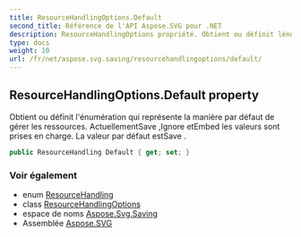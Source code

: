 ```yaml
---
title: ResourceHandlingOptions.Default
second_title: Référence de l'API Aspose.SVG pour .NET
description: ResourceHandlingOptions propriété. Obtient ou définit lénumération qui représente la manière par défaut de gérer les ressources. ActuellementSave Ignore etEmbed les valeurs sont prises en charge. La valeur par défaut estSave .
type: docs
weight: 10
url: /fr/net/aspose.svg.saving/resourcehandlingoptions/default/
---
```

## ResourceHandlingOptions.Default property

Obtient ou définit l'énumération qui représente la manière par défaut de gérer les ressources. ActuellementSave ,Ignore etEmbed les valeurs sont prises en charge. La valeur par défaut estSave .

```csharp
public ResourceHandling Default { get; set; }
```

### Voir également

* enum [ResourceHandling](../../resourcehandling/)
* class [ResourceHandlingOptions](../)
* espace de noms [Aspose.Svg.Saving](../../resourcehandlingoptions/)
* Assemblée [Aspose.SVG](../../../)


